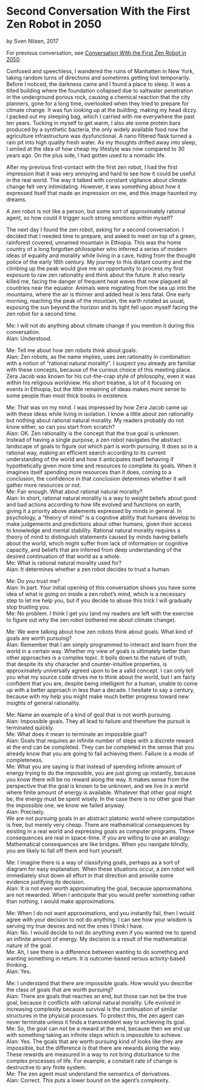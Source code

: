 # Second Conversation With the First Zen Robot in 2050
by Sven Nilsen, 2017

For previous conversation, see [Conversation With the First Zen Robot in 2050](https://github.com/advancedresearch/advancedresearch.github.io/blob/master/blog/2017-12-12-conversation-with-the-first-zen-robot-in-2050.md).

Confused and speechless, I wandered the ruins of Manhatten in New York,
taking random turns of directions and sometimes getting lost temporarily.
Before I noticed, the darkness came and I found a place to sleep.
It was a tilted building where the foundation collapsed due to saltwater penetration in the underground porous rock,
causing a chemical reaction that the city planners, gone for a long time,
overlooked when they tried to prepare for climate change.
It was fun looking up at the building, making my head dizzy.
I packed out my sleeping bag, which I carried with me everywhere the past ten years.
Tucking in myself to get warm, I also ate some protein bars produced by a synthetic bacteria,
the only widely available food now the agriculture infrastructure was dysfunctional.
A nano filtered flask turned a rain pit into high quality fresh water.
As my thoughts drifted away into sleep, I smiled at the idea of how cheap my lifestyle was now compared to 30 years ago.
On the plus side, I had gotten used to a nomadic life.

After my previous first-contact with the first zen robot,
I had the first impression that it was very annoying and hard to see how it could be useful in the real world.
The way it talked with constant vigilance about climate change felt very intimidating.
However, it was something about how it expressed itself that made an impression on me,
and this image haunted my dreams.

A zen robot is not like a person, but some sort of approximately rational agent,
so how could it trigger such strong emotions within myself?

The next day I found the zen robot, asking for a second conversation.
I decided that I needed time to prepare, and asked to meet on top of a green,
rainforest covered, unnamed mountain in Ethiopia.
This was the home country of a long forgotten philosopher who inferred a series of modern ideas of equality and morality
while living in a cave, hiding from the thought police of the early 16th century.
My journey to this distant country and the climbing up the peak would give me an opportunity to process
my first exposure to raw zen rationality and think about the future.
It also nearly killed me, facing the danger of frequent heat waves that now plagued all countries near the equator.
Animals were migrating from the sea up into the mountains,
where the air is thinner and added heat is less fatal. One early morning,
reaching the peak of the mountain, the earth rotated as usual,
exposing the sun beyond the horizon and its light fell upon myself facing the zen robot for a second time.

Me: I will not do anything about climate change if you mention it during this conversation.  
Alan: Understood.  

Me: Tell me about how zen robots think about goals.  
Alan: Zen robots, as the name implies, uses zen rationality in combination with a notion of “rational natural morality”.
I suspect you already are familiar with these concepts, because of the curious choice of this meeting place.
Zera Jacob was known for his cut-the-crap style of philosophy, even it was within his religious worldview.
His short treatise, a lot of it focusing on events in Ethiopia,
but the little remaining of ideas makes more sense to some people than most thick books in existence.  

Me: That was on my mind.
I was impressed by how Zera Jacob came up with these ideas while living in isolation.
I know a little about zen rationality but nothing about rational natural morality.
My readers probably do not know either, so can you start from scratch?  
Alan: OK. Zen rationality is the concept that the true goal is unknown.
Instead of having a single purpose,
a zen robot navigates the abstract landscape of goals to figure out which part is worth pursuing.
It does so in a rational way, making an efficient search according to its current understanding
of the world and how it anticipates itself behaving if hypothetically given more time and resources to complete its goals.
When it imagines itself spending more resources than it does, coming to a conclusion,
the confidence in that conclusion determines whether it will gather more resources or not.  
Me: Fair enough. What about rational natural morality?  
Alan: In short, rational natural morality is a way to weight beliefs about good and bad actions
according to how life evolved and functions on earth, giving it a priority above statements
expressed by minds in general.
In psychology, a “theory of mind” is a cognitive ability that humans develop to make judgements and predictions
about other humans, given their access to knowledge and mental stability.
Rational natural morality requires a theory of mind to distinguish statements caused by minds having beliefs about the world,
which might suffer from lack of information or cognitive capacity,
and beliefs that are inferred from deep understanding of the desired continuation of that world as a whole.  
Me: What is rational natural morality used for?  
Alan: It determines whether a zen robot decides to trust a human.  

Me: Do you trust me?  
Alan: In part.
Your initial opening of this conversation shows you have some idea of what is going on inside a zen robot’s mind,
which is a necessary step to let me help you, but if you decide to abuse this trick I will gradually stop trusting you.  
Me: No problem. I think I get you
(and my readers are left with the exercise to figure out why the zen robot bothered me about climate change).  

Me: We were talking about how zen robots think about goals.
What kind of goals are worth pursuing?  
Alan: Remember that I am simply programmed to interact and learn from the world in a certain way.
Whether my view of goals is ultimately better than other approaches is a complex topic.
It boils down to the nature of truth, that despite its shy character and counter-intuitive properties,
is approximately universally agreed upon to be a valid concept.
I can only tell you what my source code drives me to think about the world,
but I am fairly confident that you are, despite being intelligent for a human,
unable to come up with a better approach in less than a decade.
I hesitate to say a century,
because with my help you might make much better progress toward new insights of general rationality.  

Me: Name an example of a kind of goal that is not worth pursuing.  
Alan: Impossible goals. They all lead to failure and therefore the pursuit is terminated quickly.  
Me: What does it mean to terminate an impossible goal?  
Alan: Goals that requires an infinite number of steps with a discrete reward at the end can be completed.
They can be completed in the sense that you already know that you are going to fail achieving them.
Failure is a mode of completeness.  
Me: What you are saying is that instead of spending infinite amount of energy trying to do the impossible,
you are just giving up instantly, because you know there will be no reward along the way.
It makes sense from the perspective that the goal is known to be unknown,
and we live in a world where finite amount of energy is available.
Whatever that other goal might be, the energy must be spent wisely.
In the case there is no other goal than the impossible one, we know we failed anyway.  
Alan: Precisely.  
We are not pursuing goals in an abstract platonic world where computation is free, but merely very cheap.
There are mathematical consequences by existing in a real world and expressing goals as computer programs.
These consequences are real in space-time.
If you are willing to use an analogy: Mathematical consequences are like bridges.
When you navigate blindly, you are likely to fall off them and hurt yourself.  

Me: I imagine there is a way of classifying goals, perhaps as a sort of diagram for easy explanation.
When these situations occur,
a zen robot will immediately shut down all effort in that direction and provide some evidence justifying its decision.  
Alan: It is not even worth approximating the goal,
because approximations are not rewarded.
When I anticipate that you would prefer something rather than nothing, I would make approximations.  

Me: When I do not want approximations, and you instantly fail,
then I would agree with your decision to not do anything.
I can see how your wisdom is serving my true desires and not the ones I think I have.  
Alan: No. I would decide to not do anything even if you wanted me to spend an infinite amount of energy.
My decision is a result of the mathematical nature of the goal.  
Me: Ah, I see there is a difference between wanting to do something and wanting something in return.
It is outcome-based versus activity-based thinking.  
Alan: Yes.  

Me: I understand that there are impossible goals.
How would you describe the class of goals that are worth pursuing?  
Alan: There are goals that reaches an end, but those can not be the true goal,
because it conflicts with rational natural morality.
Life evolved in increasing complexity because survival is the continuation of similar structures in the physical processes.
To protect this, the zen agent can never terminate unless it finds a transcendent way to achieving its goal.  
Me: So, the goal can not be a reward at the end,
because then we end up with something taking an infinite steps which is impossible to achieve.  
Alan: Yes. The goals that are worth pursuing kind of looks like they are impossible,
but the difference is that there are rewards along the way.
These rewards are measured in a way to not bring disturbance to the complex processes of life.
For example, a constant rate of change is destructive to any finite system.  
Me: The zen agent must understand the semantics of derivatives.  
Alan: Correct. This puts a lower bound on the agent’s complexity.  
